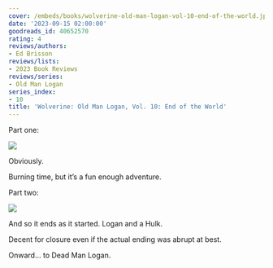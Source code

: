 ```yaml
---
cover: /embeds/books/wolverine-old-man-logan-vol-10-end-of-the-world.jpg
date: '2023-09-15 02:00:00'
goodreads_id: 40652570
rating: 4
reviews/authors:
- Ed Brisson
reviews/lists:
- 2023 Book Reviews
reviews/series:
- Old Man Logan
series_index:
- 10
title: 'Wolverine: Old Man Logan, Vol. 10: End of the World'
---
```


Part one:

![](/embeds/books/attachments/old-man-logan-10-textbundle-1a3a18.png)

Obviously. 

Burning time, but it’s a fun enough adventure. 

Part two:

![](/embeds/books/attachments/old-man-logan-10-textbundle-84c10d.png)

And so it ends as it started. Logan and a Hulk. 

Decent for closure even if the actual ending was abrupt at best. 

Onward… to Dead Man Logan. 

<!--more-->